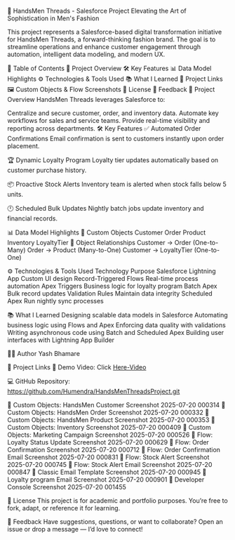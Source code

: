 🧵 HandsMen Threads - Salesforce Project Elevating the Art of Sophistication in Men's Fashion

This project represents a Salesforce-based digital transformation initiative for HandsMen Threads, a forward-thinking fashion brand. The goal is to streamline operations and enhance customer engagement through automation, intelligent data modeling, and modern UX.

📂 Table of Contents 🚀 Project Overview 🛠️ Key Features 📊 Data Model Highlights ⚙️ Technologies & Tools Used 📚 What I Learned 🔗 Project Links 🖼️ Custom Objects & Flow Screenshots 📄 License 💬 Feedback 🚀 Project Overview HandsMen Threads leverages Salesforce to:

Centralize and secure customer, order, and inventory data. Automate key workflows for sales and service teams. Provide real-time visibility and reporting across departments. 🛠️ Key Features ✅ Automated Order Confirmations Email confirmation is sent to customers instantly upon order placement.

🏆 Dynamic Loyalty Program Loyalty tier updates automatically based on customer purchase history.

📦 Proactive Stock Alerts Inventory team is alerted when stock falls below 5 units.

🕛 Scheduled Bulk Updates Nightly batch jobs update inventory and financial records.

📊 Data Model Highlights 🔹 Custom Objects Customer Order Product Inventory LoyaltyTier 🔗 Object Relationships Customer → Order (One-to-Many) Order → Product (Many-to-One) Customer → LoyaltyTier (One-to-One)

⚙️ Technologies & Tools Used Technology Purpose Salesforce Lightning App Custom UI design Record-Triggered Flows Real-time process automation Apex Triggers Business logic for loyalty program Batch Apex Bulk record updates Validation Rules Maintain data integrity Scheduled Apex Run nightly sync processes

📚 What I Learned Designing scalable data models in Salesforce Automating business logic using Flows and Apex Enforcing data quality with validations Writing asynchronous code using Batch and Scheduled Apex Building user interfaces with Lightning App Builder

👨‍💻 Author Yash Bhamare

🔗 Project Links 🎥 Demo Video: Click [Here-Video](https://drive.google.com/file/d/1k3Eksx_lqEMJk1m-IKNSiERrPeZ2g2Vv/view?usp=sharing)

💻 GitHub Repository: https://github.com/Humendra/HandsMenThreadsProject.git

🔄 Custom Objects: HandsMen Customer Screenshot 2025-07-20 000314 🔄 Custom Objects: HandsMen Order Screenshot 2025-07-20 000332 🔄 Custom Objects: HandsMen Product Screenshot 2025-07-20 000353 🔄 Custom Objects: Inventory Screenshot 2025-07-20 000409 🔄 Custom Objects: Marketing Campaign Screenshot 2025-07-20 000526 🔄 Flow: Loyalty Status Update Screenshot 2025-07-20 000629 🔄 Flow: Order Confirmation Screenshot 2025-07-20 000712 🔄 Flow: Order Confirmation Email Screenshot 2025-07-20 000831 🔄 Flow: Stock Alert Screenshot 2025-07-20 000745 🔄 Flow: Stock Alert Email Screenshot 2025-07-20 000847 🔄 Classic Email Template Screenshot 2025-07-20 000945 🔄 Loyalty program Email Screenshot 2025-07-20 000901 🔄 Developer Console Screenshot 2025-07-20 001455

📄 License This project is for academic and portfolio purposes. You’re free to fork, adapt, or reference it for learning.

💬 Feedback Have suggestions, questions, or want to collaborate? Open an issue or drop a message — I’d love to connect!
